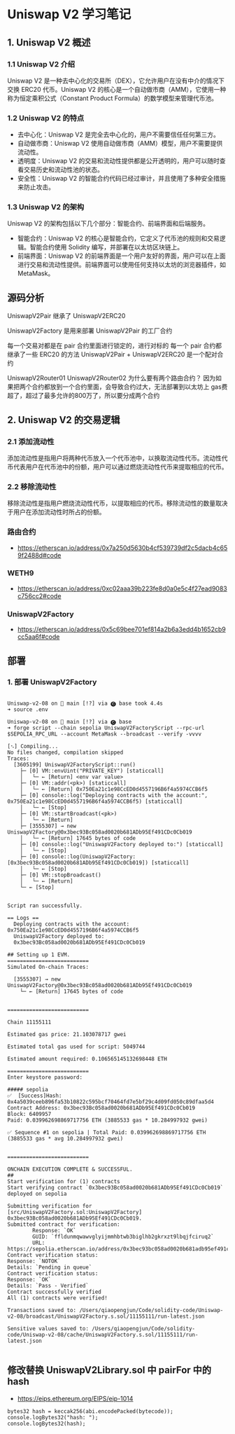 # Uniswap V2 学习笔记

## 1. Uniswap V2 概述

### 1.1 Uniswap V2 介绍

Uniswap V2 是一种去中心化的交易所（DEX），它允许用户在没有中介的情况下交换 ERC20 代币。Uniswap V2 的核心是一个自动做市商（AMM），它使用一种称为恒定乘积公式（Constant Product Formula）的数学模型来管理代币池。

### 1.2 Uniswap V2 的特点

- 去中心化：Uniswap V2 是完全去中心化的，用户不需要信任任何第三方。
- 自动做市商：Uniswap V2 使用自动做市商（AMM）模型，用户不需要提供流动性。
- 透明度：Uniswap V2 的交易和流动性提供都是公开透明的，用户可以随时查看交易历史和流动性池的状态。
- 安全性：Uniswap V2 的智能合约代码已经过审计，并且使用了多种安全措施来防止攻击。

### 1.3 Uniswap V2 的架构

Uniswap V2 的架构包括以下几个部分：智能合约、前端界面和后端服务。

- 智能合约：Uniswap V2 的核心是智能合约，它定义了代币池的规则和交易逻辑。智能合约使用 Solidity 编写，并部署在以太坊区块链上。
- 前端界面：Uniswap V2 的前端界面是一个用户友好的界面，用户可以在上面进行交易和流动性提供。前端界面可以使用任何支持以太坊的浏览器插件，如 MetaMask。

## 源码分析

UniswapV2Pair 继承了 UniswapV2ERC20

UniswapV2Factory 是用来部署 UniswapV2Pair 的工厂合约

每一个交易对都是在 pair 合约里面进行锁定的，进行对标的
每一个 pair 合约都继承了一些 ERC20 的方法
UniswapV2Pair + UniswapV2ERC20 是一个配对合约

UniswapV2Router01 UniswapV2Router02
为什么要有两个路由合约？
因为如果把两个合约都放到一个合约里面，会导致合约过大，无法部署到以太坊上
gas费超了，超过了最多允许的800万了，所以要分成两个合约

## 2. Uniswap V2 的交易逻辑

### 2.1 添加流动性

添加流动性是指用户将两种代币放入一个代币池中，以换取流动性代币。流动性代币代表用户在代币池中的份额，用户可以通过燃烧流动性代币来提取相应的代币。

### 2.2 移除流动性

移除流动性是指用户燃烧流动性代币，以提取相应的代币。移除流动性的数量取决于用户在添加流动性时所占的份额。

### 路由合约

- <https://etherscan.io/address/0x7a250d5630b4cf539739df2c5dacb4c659f2488d#code>

### WETH9

- <https://etherscan.io/address/0xc02aaa39b223fe8d0a0e5c4f27ead9083c756cc2#code>

### UniswapV2Factory

- <https://etherscan.io/address/0x5c69bee701ef814a2b6a3edd4b1652cb9cc5aa6f#code>

## 部署

### 1. 部署 UniswapV2Factory

```shell

Uniswap-v2-08 on  main [!?] via 🅒 base took 4.4s 
➜ source .env       

Uniswap-v2-08 on  main [!?] via 🅒 base 
➜ forge script --chain sepolia UniswapV2FactoryScript --rpc-url $SEPOLIA_RPC_URL --account MetaMask --broadcast --verify -vvvv  

[⠢] Compiling...
No files changed, compilation skipped
Traces:
  [3605199] UniswapV2FactoryScript::run()
    ├─ [0] VM::envUint("PRIVATE_KEY") [staticcall]
    │   └─ ← [Return] <env var value>
    ├─ [0] VM::addr(<pk>) [staticcall]
    │   └─ ← [Return] 0x750Ea21c1e98CcED0d4557196B6f4a5974CCB6f5
    ├─ [0] console::log("Deploying contracts with the account:", 0x750Ea21c1e98CcED0d4557196B6f4a5974CCB6f5) [staticcall]
    │   └─ ← [Stop] 
    ├─ [0] VM::startBroadcast(<pk>)
    │   └─ ← [Return] 
    ├─ [3555307] → new UniswapV2Factory@0x3bec93Bc058ad0020b681ADb95Ef491CDc0Cb019
    │   └─ ← [Return] 17645 bytes of code
    ├─ [0] console::log("UniswapV2Factory deployed to:") [staticcall]
    │   └─ ← [Stop] 
    ├─ [0] console::log(UniswapV2Factory: [0x3bec93Bc058ad0020b681ADb95Ef491CDc0Cb019]) [staticcall]
    │   └─ ← [Stop] 
    ├─ [0] VM::stopBroadcast()
    │   └─ ← [Return] 
    └─ ← [Stop] 


Script ran successfully.

== Logs ==
  Deploying contracts with the account: 0x750Ea21c1e98CcED0d4557196B6f4a5974CCB6f5
  UniswapV2Factory deployed to:
  0x3bec93Bc058ad0020b681ADb95Ef491CDc0Cb019

## Setting up 1 EVM.
==========================
Simulated On-chain Traces:

  [3555307] → new UniswapV2Factory@0x3bec93Bc058ad0020b681ADb95Ef491CDc0Cb019
    └─ ← [Return] 17645 bytes of code


==========================

Chain 11155111

Estimated gas price: 21.103078717 gwei

Estimated total gas used for script: 5049744

Estimated amount required: 0.106565145132698448 ETH

==========================
Enter keystore password:

##### sepolia
✅  [Success]Hash: 0x4a5039ceeb896fa53b10822c595bcf70464fd7e5bf29c4d09fd050c89dfaa5d4
Contract Address: 0x3bec93Bc058ad0020b681ADb95Ef491CDc0Cb019
Block: 6409957
Paid: 0.039962698869717756 ETH (3885533 gas * 10.284997932 gwei)

✅ Sequence #1 on sepolia | Total Paid: 0.039962698869717756 ETH (3885533 gas * avg 10.284997932 gwei)
                                                                                                                                                               

==========================

ONCHAIN EXECUTION COMPLETE & SUCCESSFUL.
##
Start verification for (1) contracts
Start verifying contract `0x3bec93Bc058ad0020b681ADb95Ef491CDc0Cb019` deployed on sepolia

Submitting verification for [src/UniswapV2Factory.sol:UniswapV2Factory] 0x3bec93Bc058ad0020b681ADb95Ef491CDc0Cb019.
Submitted contract for verification:
        Response: `OK`
        GUID: `ffldunmqwawvglyijmmhbtwb3biglhb2gkrxzt9lbqjfciruq2`
        URL: https://sepolia.etherscan.io/address/0x3bec93bc058ad0020b681adb95ef491cdc0cb019
Contract verification status:
Response: `NOTOK`
Details: `Pending in queue`
Contract verification status:
Response: `OK`
Details: `Pass - Verified`
Contract successfully verified
All (1) contracts were verified!

Transactions saved to: /Users/qiaopengjun/Code/solidity-code/Uniswap-v2-08/broadcast/UniswapV2Factory.s.sol/11155111/run-latest.json

Sensitive values saved to: /Users/qiaopengjun/Code/solidity-code/Uniswap-v2-08/cache/UniswapV2Factory.s.sol/11155111/run-latest.json


```

## 修改替换 UniswapV2Library.sol 中 pairFor 中的 hash

- <https://eips.ethereum.org/EIPS/eip-1014>

```solidity
bytes32 hash = keccak256(abi.encodePacked(bytecode));
console.logBytes32("hash: ");
console.logBytes32(hash);
```
